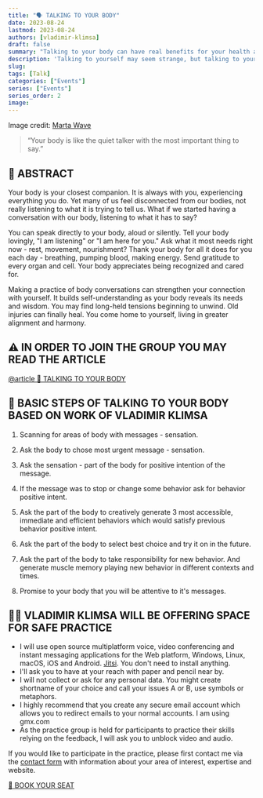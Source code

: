 ```yaml
---
title: "🗣️ TALKING TO YOUR BODY"
date: 2023-08-24
lastmod: 2023-08-24
authors: [vladimir-klimsa]
draft: false
summary: "Talking to your body can have real benefits for your health and wellbeing"
description: 'Talking to yourself may seem strange, but talking to your body can have real benefits for your health and wellbeing. By speaking out loud, you send messages to your subconscious mind that can actually make you feel better physically and mentally.'
slug: 
tags: [Talk]
categories: ["Events"]
series: ["Events"]
series_order: 2
image:
---
```


Image credit: [Marta Wave](https://www.pexels.com/photo/slim-woman-practicing-yoga-asana-6453936/)

> “Your body is like the quiet talker with the most important thing to say.”

## 📄 ABSTRACT

Your body is your closest companion. It is always with you, experiencing everything you do. Yet many of us feel disconnected from our bodies, not really listening to what it is trying to tell us. What if we started having a conversation with our body, listening to what it has to say?

You can speak directly to your body, aloud or silently. Tell your body lovingly, "I am listening" or "I am here for you." Ask what it most needs right now - rest, movement, nourishment? Thank your body for all it does for you each day - breathing, pumping blood, making energy. Send gratitude to every organ and cell. Your body appreciates being recognized and cared for.

Making a practice of body conversations can strengthen your connection with yourself. It builds self-understanding as your body reveals its needs and wisdom. You may find long-held tensions beginning to unwind. Old injuries can finally heal. You come home to yourself, living in greater alignment and harmony.

## ⚠️ IN ORDER TO JOIN THE GROUP YOU MAY READ THE ARTICLE

[@article 📜 TALKING TO YOUR BODY](/en/post/20230828-talking-body)

## 👣 BASIC STEPS OF TALKING TO YOUR BODY BASED ON WORK OF VLADIMIR KLIMSA

1. Scanning for areas of body with messages - sensation. 

2. Ask the body to chose most urgent message - sensation.

3. Ask the sensation - part of the body for positive intention of the message.

4. If the message was to stop or change some behavior ask for behavior positive intent.
  
5. Ask the part of the body to creatively generate 3 most accessible, immediate and efficient behaviors which would satisfy previous behavior positive intent.
   
6. Ask the part of the body to select best choice and try it on in the future.

7. Ask the part of the body to take responsibility for new behavior. And generate muscle memory playing new behavior in different contexts and times.

8. Promise to your body that you will be attentive to it's messages.

## 👨‍🦲 VLADIMIR KLIMSA WILL BE OFFERING SPACE FOR SAFE PRACTICE

- I will use open source multiplatform voice, video conferencing and instant messaging applications for the Web platform, Windows, Linux, macOS, iOS and Android. [Jitsi](https://en.wikipedia.org/wiki/Jitsi). You don't need to install anything.
- I'll ask you to have at your reach with paper and pencil near by.
- I will not collect or ask for any personal data. You might create shortname of your choice and call your issues A or B, use symbols or metaphors.
- I highly recommend that you create any secure email account which allows you to redirect emails to your normal accounts. I am using gmx.com
- As the practice group is held for participants to practice their skills relying on the feedback, I will ask you to unblock video and audio.

If you would like to participate in the practice, please first contact me via the [contact form](/en/#contact) with information about your area of interest, expertise and website.

<a href="/#contact" aria-label="BOOK YOUR SEAT" class="btn btn-danger btn-block text-white">🎫 BOOK YOUR SEAT</a>